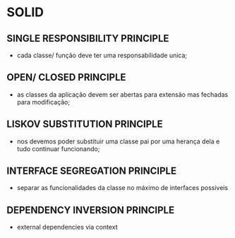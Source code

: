# SOLID

## SINGLE RESPONSIBILITY PRINCIPLE
  * cada classe/ função deve ter uma responsabilidade unica;
## OPEN/ CLOSED PRINCIPLE
  * as classes da aplicação devem ser abertas para extensão mas fechadas para modificação;
## LISKOV SUBSTITUTION PRINCIPLE
  * nos devemos poder substituir uma classe pai por uma herança dela e tudo continuar funcionando;
##  INTERFACE SEGREGATION PRINCIPLE
  * separar as funcionalidades da classe no máximo de interfaces possiveis
##  DEPENDENCY INVERSION PRINCIPLE
  * external dependencies via context